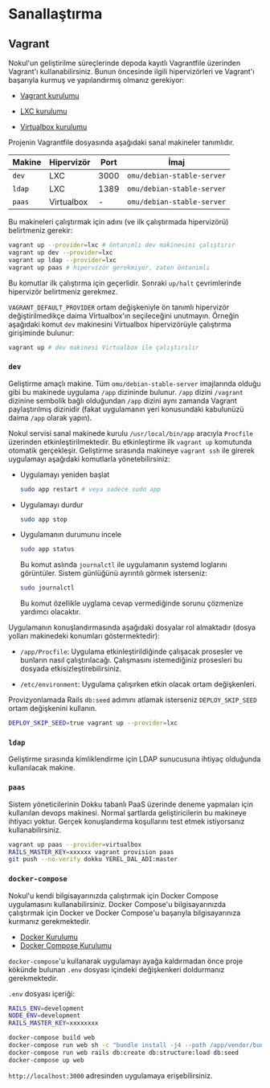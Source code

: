 Sanallaştırma
=============

Vagrant
-------

Nokul'un geliştirilme süreçlerinde depoda kayıtlı Vagrantfile üzerinden Vagrant'ı kullanabilirsiniz.  Bunun öncesinde
ilgili hipervizörleri ve Vagrant'ı başarıyla kurmuş ve yapılandırmış olmanız gerekiyor:

- [Vagrant kurulumu](https://github.com/omu/omu/blob/master/doc/vagrant.md)

- [LXC kurulumu](https://github.com/omu/omu/blob/master/doc/lxc.md)

- [Virtualbox kurulumu](https://github.com/omu/omu/blob/master/doc/virtualbox.md)

Projenin Vagrantfile dosyasında aşağıdaki sanal makineler tanımlıdır.

| Makine | Hipervizör | Port | İmaj                       |
| ------ | ---------- | ---- | -------------------------- |
| `dev`  | LXC        | 3000 | `omu/debian-stable-server` |
| `ldap` | LXC        | 1389 | `omu/debian-stable-server` |
| `paas` | Virtualbox | -    | `omu/debian-stable-server` |

Bu makineleri çalıştırmak için adını (ve ilk çalıştırmada hipervizörü) belirtmeniz gerekir:

```sh
vagrant up --provider=lxc # öntanımlı dev makinesini çalıştırır
vagrant up dev --provider=lxc
vagrant up ldap --provider=lxc
vagrant up paas # hipervizör gerekmiyor, zaten öntanımlı
```

Bu komutlar ilk çalıştırma için geçerlidir.  Sonraki `up/halt` çevrimlerinde hipervizör belirtmeniz gerekmez.

`VAGRANT_DEFAULT_PROVIDER` ortam değişkeniyle ön tanımlı hipervizör değiştirilmedikçe daima Virtualbox'ın seçileceğini
unutmayın.  Örneğin aşağıdaki komut `dev` makinesini Virtualbox hipervizörüyle çalıştırma girişiminde bulunur:

```sh
vagrant up # dev makinesi Virtualbox ile çalıştırılır
```

### `dev`

Geliştirme amaçlı makine.  Tüm `omu/debian-stable-server` imajlarında olduğu gibi bu makinede uygulama `/app` dizininde
bulunur.  `/app` dizini `/vagrant` dizinine sembolik bağlı olduğundan `/app` dizini aynı zamanda Vagrant paylaştırılmış
dizinidir (fakat uygulamanın yeri konusundaki kabulunüzü daima `/app` olarak yapın).

Nokul servisi sanal makinede kurulu `/usr/local/bin/app` aracıyla `Procfile` üzerinden etkinleştirilmektedir.  Bu
etkinleştirme ilk `vagrant up` komutunda otomatik gerçekleşir.  Geliştirme sırasında makineye `vagrant ssh` ile girerek
uygulamayı aşağıdaki komutlarla yönetebilirsiniz:

- Uygulamayı yeniden başlat

  ```sh
  sudo app restart # veya sadece sudo app
  ```

- Uygulamayı durdur

  ```sh
  sudo app stop
  ```

- Uygulamanın durumunu incele

  ```sh
  sudo app status
  ```

  Bu komut aslında `journalctl` ile uygulamanın systemd loglarını görüntüler. Sistem günlüğünü ayrıntılı görmek
  isterseniz:

  ```sh
  sudo journalctl
  ```

  Bu komut özellikle uyglama cevap vermediğinde sorunu çözmenize yardımcı olacaktır.

Uygulamanın konuşlandırmasında aşağıdaki dosyalar rol almaktadır (dosya yolları makinedeki konumları göstermektedir):

- `/app/Procfile`: Uygulama etkinleştirildiğinde çalışacak prosesler ve bunların nasıl çalıştırılacağı.  Çalışmasını
  istemediğiniz prosesleri bu dosyada etkisizleştirebilirsiniz.

- `/etc/environment`: Uygulama çalışırken etkin olacak ortam değişkenleri.

Provizyonlamada Rails `db:seed` adımını atlamak isterseniz `DEPLOY_SKIP_SEED` ortam değişkenini kullanın.

```sh
DEPLOY_SKIP_SEED=true vagrant up --provider=lxc
```

### `ldap`

Geliştirme sırasında kimliklendirme için LDAP sunucusuna ihtiyaç olduğunda kullanılacak makine.

### `paas`

Sistem yöneticilerinin Dokku tabanlı PaaS üzerinde deneme yapmaları için kullanılan devops makinesi.  Normal şartlarda
geliştiricilerin bu makineye ihtiyacı yoktur.  Gerçek konuşlandırma koşullarını test etmek istiyorsanız
kullanabilirsiniz.

```sh
vagrant up paas --provider=virtualbox
RAILS_MASTER_KEY=xxxxxx vagrant provision paas
git push --no-verify dokku YEREL_DAL_ADI:master
```

### `docker-compose`

Nokul'u kendi bilgisayarınızda çalıştırmak için Docker Compose uygulamasını kullanabilirsiniz. Docker Compose'u
bilgisayarınızda çalıştırmak için Docker ve Docker Compose'u başarıyla bilgisayarınıza kurmanız gerekmektedir.

- [Docker Kurulumu](https://github.com/omu/omu/blob/master/doc/docker.md)
- [Docker Compose Kurulumu](https://github.com/omu/omu/blob/master/doc/docker-compose.md)

`docker-compose`'u kullanarak uygulamayı ayağa kaldırmadan önce proje kökünde bulunan `.env` dosyası içindeki
değişkenkeri doldurmanız gerekmektedir.

`.env` dosyası içeriği:

```sh
RAILS_ENV=development
NODE_ENV=development
RAILS_MASTER_KEY=xxxxxxxx
```

```sh
docker-compose build web
docker-compose run web sh -c "bundle install -j4 --path /app/vendor/bundle && yarn install"
docker-compose run web rails db:create db:structure:load db:seed
docker-compose up web
```

`http://localhost:3000` adresinden uygulamaya erişebilirsiniz.
